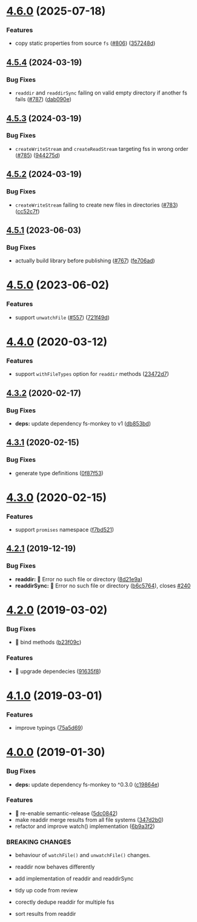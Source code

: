 # [4.6.0](https://github.com/streamich/unionfs/compare/v4.5.4...v4.6.0) (2025-07-18)


### Features

* copy static properties from source `fs` ([#806](https://github.com/streamich/unionfs/issues/806)) ([357248d](https://github.com/streamich/unionfs/commit/357248d2c03c803fed13b185b9eda3df3cf31f24))

## [4.5.4](https://github.com/streamich/unionfs/compare/v4.5.3...v4.5.4) (2024-03-19)


### Bug Fixes

* `readdir` and `readdirSync` failing on valid empty directory if another fs fails ([#787](https://github.com/streamich/unionfs/issues/787)) ([dab090e](https://github.com/streamich/unionfs/commit/dab090ede6b757b68af0408cea9086e9d511d988))

## [4.5.3](https://github.com/streamich/unionfs/compare/v4.5.2...v4.5.3) (2024-03-19)


### Bug Fixes

* `createWriteStream` and `createReadStream` targeting fss in wrong order ([#785](https://github.com/streamich/unionfs/issues/785)) ([944275d](https://github.com/streamich/unionfs/commit/944275d6289a3a30d952de74ba1c67baab21ffb3))

## [4.5.2](https://github.com/streamich/unionfs/compare/v4.5.1...v4.5.2) (2024-03-19)


### Bug Fixes

* `createWriteStream` failing to create new files in directories ([#783](https://github.com/streamich/unionfs/issues/783)) ([cc52c7f](https://github.com/streamich/unionfs/commit/cc52c7fb42e3c76b14a657c3eacd226358000d53))

## [4.5.1](https://github.com/streamich/unionfs/compare/v4.5.0...v4.5.1) (2023-06-03)


### Bug Fixes

* actually build library before publishing ([#767](https://github.com/streamich/unionfs/issues/767)) ([fe706ad](https://github.com/streamich/unionfs/commit/fe706ad4376237664b6fd77e28fb3499dae159eb))

# [4.5.0](https://github.com/streamich/unionfs/compare/v4.4.0...v4.5.0) (2023-06-02)


### Features

* support `unwatchFile` ([#557](https://github.com/streamich/unionfs/issues/557)) ([721f49d](https://github.com/streamich/unionfs/commit/721f49d1897a52c02a1b68dcde1e37579c700550))

# [4.4.0](https://github.com/streamich/unionfs/compare/v4.3.2...v4.4.0) (2020-03-12)


### Features

* support `withFileTypes` option for `readdir` methods ([23472d7](https://github.com/streamich/unionfs/commit/23472d7cedd67f9e4e830883d28aa5118cb2d739))

## [4.3.2](https://github.com/streamich/unionfs/compare/v4.3.1...v4.3.2) (2020-02-17)


### Bug Fixes

* **deps:** update dependency fs-monkey to v1 ([db853bd](https://github.com/streamich/unionfs/commit/db853bdddc1a252da8717496f85d4def6cb418a1))

## [4.3.1](https://github.com/streamich/unionfs/compare/v4.3.0...v4.3.1) (2020-02-15)


### Bug Fixes

* generate type definitions ([0f87f53](https://github.com/streamich/unionfs/commit/0f87f53ecd96fa5c3fed8c9813f66eb5c5921cc8))

# [4.3.0](https://github.com/streamich/unionfs/compare/v4.2.1...v4.3.0) (2020-02-15)


### Features

* support `promises` namespace ([f7bd521](https://github.com/streamich/unionfs/commit/f7bd521b09a6c8d7a212a09670b6938b5f5eff9b))

## [4.2.1](https://github.com/streamich/unionfs/compare/v4.2.0...v4.2.1) (2019-12-19)


### Bug Fixes

* **readdir:** 🐛  Error no such file or directory ([8d21e9a](https://github.com/streamich/unionfs/commit/8d21e9a6b38fbd818227cb19806142ffaca1eca9))
* **readdirSync:** 🐛  Error no such file or directory ([b6c5764](https://github.com/streamich/unionfs/commit/b6c5764cb17b94184070d0c4acaac35c3292e365)), closes [#240](https://github.com/streamich/unionfs/issues/240)

# [4.2.0](https://github.com/streamich/unionfs/compare/v4.1.0...v4.2.0) (2019-03-02)


### Bug Fixes

* 🐛 bind methods ([b23f09c](https://github.com/streamich/unionfs/commit/b23f09c))


### Features

* 🎸 upgrade dependecies ([91635f8](https://github.com/streamich/unionfs/commit/91635f8))

# [4.1.0](https://github.com/streamich/unionfs.git/compare/v4.0.0...v4.1.0) (2019-03-01)


### Features

* improve typings ([75a5d69](https://github.com/streamich/unionfs.git/commit/75a5d69))

# [4.0.0](https://github.com/streamich/unionfs.git/compare/v3.0.2...v4.0.0) (2019-01-30)


### Bug Fixes

* **deps:** update dependency fs-monkey to ^0.3.0 ([c19864e](https://github.com/streamich/unionfs.git/commit/c19864e))


### Features

* 🎸 re-enable semantic-release ([5dc0842](https://github.com/streamich/unionfs.git/commit/5dc0842))
* make readdir merge results from all file systems ([347d2b0](https://github.com/streamich/unionfs.git/commit/347d2b0))
* refactor and improve watch() implementation ([6b9a3f2](https://github.com/streamich/unionfs.git/commit/6b9a3f2))


### BREAKING CHANGES

* behaviour of `watchFile()` and `unwatchFile()` changes.
* readdir now behaves differently

* add implementation of readdir and readdirSync

* tidy up code from review

* corectly dedupe readdir for multiple fss

* sort results from readdir

